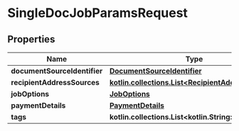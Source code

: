 
# SingleDocJobParamsRequest

## Properties
| Name | Type | Description | Notes |
| ------------ | ------------- | ------------- | ------------- |
| **documentSourceIdentifier** | [**DocumentSourceIdentifier**](DocumentSourceIdentifier.md) |  |  |
| **recipientAddressSources** | [**kotlin.collections.List&lt;RecipientAddressSource&gt;**](RecipientAddressSource.md) |  |  |
| **jobOptions** | [**JobOptions**](JobOptions.md) |  |  |
| **paymentDetails** | [**PaymentDetails**](PaymentDetails.md) |  |  |
| **tags** | **kotlin.collections.List&lt;kotlin.String&gt;** |  |  [optional] |



